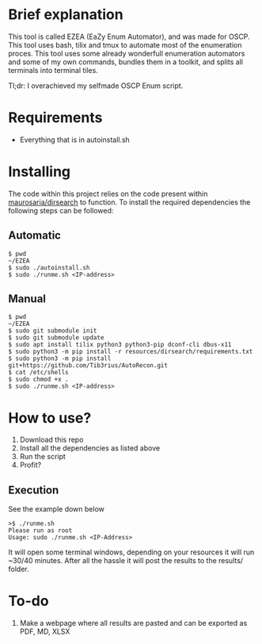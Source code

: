# Brief explanation
This tool is called EZEA (EaZy Enum Automator), and was made for OSCP. This tool uses bash, tilix and tmux to automate most of the enumeration proces.
This tool uses some already wonderfull enumeration automators and some of my own commands, bundles them in a toolkit, and splits all terminals into terminal tiles. 

Tl;dr: I overachieved my selfmade OSCP Enum script.

# Requirements
- Everything that is in autoinstall.sh

# Installing 

The code within this project relies on the code present within [maurosaria/dirsearch](https://github.com/maurosoria/dirsearch/tree/v0.4.0) to function.
To install the required dependencies the following steps can be followed:

## Automatic

```
$ pwd
~/EZEA
$ sudo ./autoinstall.sh
$ sudo ./runme.sh <IP-address>

```
## Manual
```
$ pwd
~/EZEA
$ sudo git submodule init
$ sudo git submodule update
$ sudo apt install tilix python3 python3-pip dconf-cli dbus-x11
$ sudo python3 -m pip install -r resources/dirsearch/requirements.txt
$ sudo python3 -m pip install git+https://github.com/Tib3rius/AutoRecon.git
$ cat /etc/shells
$ sudo chmod +x .
$ sudo ./runme.sh <IP-address>

```


# How to use?
1. Download this repo
2. Install all the dependencies as listed above
3. Run the script
4. Profit?

## Execution

See the example down below

```
>$ ./runme.sh
Please run as root
Usage: sudo ./runme.sh <IP-Address>
```

It will open some terminal windows, depending on your resources it will run ~30/40 minutes.
After all the hassle it will post the results to the results/<IP-address> folder.


# To-do
1. Make a webpage where all results are pasted and can be exported as PDF, MD, XLSX
